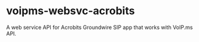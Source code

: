 # voipms-websvc-acrobits
A web service API for Acrobits Groundwire SIP app that works with VoIP.ms API.
